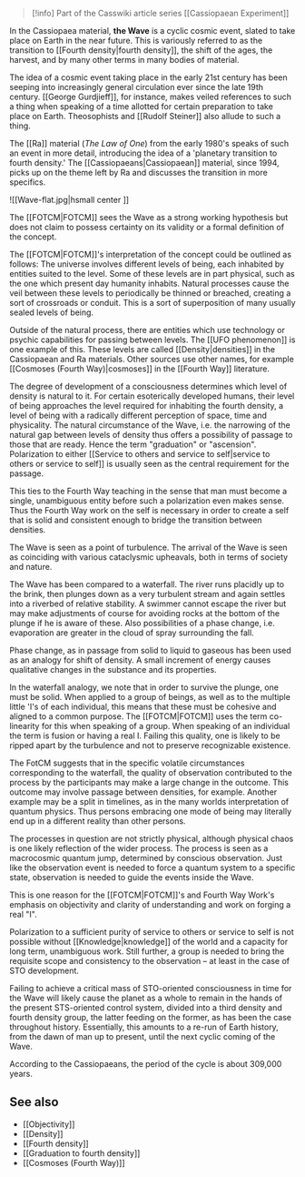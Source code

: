 
> [!info] Part of the Casswiki article series [[Cassiopaean Experiment]]

In the Cassiopaea material, **the Wave** is a cyclic cosmic event, slated to take place on Earth in the near future. This is variously referred to as the transition to [[Fourth density|fourth density]], the shift of the ages, the harvest, and by many other terms in many bodies of material.

The idea of a cosmic event taking place in the early 21st century has been seeping into increasingly general circulation ever since the late 19th century. [[George Gurdjieff]], for instance, makes veiled references to such a thing when speaking of a time allotted for certain preparation to take place on Earth. Theosophists and [[Rudolf Steiner]] also allude to such a thing.

The [[Ra]] material (_The Law of One_) from the early 1980's speaks of such an event in more detail, introducing the idea of a 'planetary transition to fourth density.' The [[Cassiopaeans|Cassiopaean]] material, since 1994, picks up on the theme left by Ra and discusses the transition in more specifics.

![[Wave-flat.jpg|hsmall center ]]


The [[FOTCM|FOTCM]] sees the Wave as a strong working hypothesis but does not claim to possess certainty on its validity or a formal definition of the concept.

The [[FOTCM|FOTCM]]'s interpretation of the concept could be outlined as follows: The universe involves different levels of being, each inhabited by entities suited to the level. Some of these levels are in part physical, such as the one which present day humanity inhabits. Natural processes cause the veil between these levels to periodically be thinned or breached, creating a sort of crossroads or conduit. This is a sort of superposition of many usually sealed levels of being.

Outside of the natural process, there are entities which use technology or psychic capabilities for passing between levels. The [[UFO phenomenon]] is one example of this. These levels are called [[Density|densities]] in the Cassiopaean and Ra materials. Other sources use other names, for example [[Cosmoses (Fourth Way)|cosmoses]] in the [[Fourth Way]] literature.

The degree of development of a consciousness determines which level of density is natural to it. For certain esoterically developed humans, their level of being approaches the level required for inhabiting the fourth density, a level of being with a radically different perception of space, time and physicality. The natural circumstance of the Wave, i.e. the narrowing of the natural gap between levels of density thus offers a possibility of passage to those that are ready. Hence the term "graduation" or "ascension". Polarization to either [[Service to others and service to self|service to others or service to self]] is usually seen as the central requirement for the passage.

This ties to the Fourth Way teaching in the sense that man must become a single, unambiguous entity before such a polarization even makes sense. Thus the Fourth Way work on the self is necessary in order to create a self that is solid and consistent enough to bridge the transition between densities.

The Wave is seen as a point of turbulence. The arrival of the Wave is seen as coinciding with various cataclysmic upheavals, both in terms of society and nature.

The Wave has been compared to a waterfall. The river runs placidly up to the brink, then plunges down as a very turbulent stream and again settles into a riverbed of relative stability. A swimmer cannot escape the river but may make adjustments of course for avoiding rocks at the bottom of the plunge if he is aware of these. Also possibilities of a phase change, i.e. evaporation are greater in the cloud of spray surrounding the fall.

Phase change, as in passage from solid to liquid to gaseous has been used as an analogy for shift of density. A small increment of energy causes qualitative changes in the substance and its properties.

In the waterfall analogy, we note that in order to survive the plunge, one must be solid. When applied to a group of beings, as well as to the multiple little 'I's of each individual, this means that these must be cohesive and aligned to a common purpose. The [[FOTCM|FOTCM]] uses the term co-linearity for this when speaking of a group. When speaking of an individual the term is fusion or having a real I. Failing this quality, one is likely to be ripped apart by the turbulence and not to preserve recognizable existence.

The FotCM suggests that in the specific volatile circumstances corresponding to the waterfall, the quality of observation contributed to the process by the participants may make a large change in the outcome. This outcome may involve passage between densities, for example. Another example may be a split in timelines, as in the many worlds interpretation of quantum physics. Thus persons embracing one mode of being may literally end up in a different reality than other persons.

The processes in question are not strictly physical, although physical chaos is one likely reflection of the wider process. The process is seen as a macrocosmic quantum jump, determined by conscious observation. Just like the observation event is needed to force a quantum system to a specific state, observation is needed to guide the events inside the Wave.

This is one reason for the [[FOTCM|FOTCM]]'s and Fourth Way Work's emphasis on objectivity and clarity of understanding and work on forging a real "I".

Polarization to a sufficient purity of service to others or service to self is not possible without [[Knowledge|knowledge]] of the world and a capacity for long term, unambiguous work. Still further, a group is needed to bring the requisite scope and consistency to the observation – at least in the case of STO development.

Failing to achieve a critical mass of STO-oriented consciousness in time for the Wave will likely cause the planet as a whole to remain in the hands of the present STS-oriented control system, divided into a third density and fourth density group, the latter feeding on the former, as has been the case throughout history. Essentially, this amounts to a re-run of Earth history, from the dawn of man up to present, until the next cyclic coming of the Wave.

According to the Cassiopaeans, the period of the cycle is about 309,000 years.

See also
--------

*   [[Objectivity]]
*   [[Density]]
*   [[Fourth density]]
*   [[Graduation to fourth density]]
*   [[Cosmoses (Fourth Way)]]